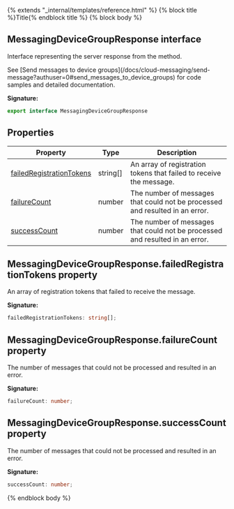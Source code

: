 {% extends "_internal/templates/reference.html" %}
{% block title %}Title{% endblock title %}
{% block body %}

## MessagingDeviceGroupResponse interface

Interface representing the server response from the  method.

See \[Send messages to device groups\](/docs/cloud-messaging/send-message?authuser=0\#send\_messages\_to\_device\_groups) for code samples and detailed documentation.

<b>Signature:</b>

```typescript
export interface MessagingDeviceGroupResponse 
```

## Properties

|  Property | Type | Description |
|  --- | --- | --- |
|  [failedRegistrationTokens](./firebase-admin_messaging.messagingdevicegroupresponse.md#messagingdevicegroupresponsefailedregistrationtokens_property) | string\[\] | An array of registration tokens that failed to receive the message. |
|  [failureCount](./firebase-admin_messaging.messagingdevicegroupresponse.md#messagingdevicegroupresponsefailurecount_property) | number | The number of messages that could not be processed and resulted in an error. |
|  [successCount](./firebase-admin_messaging.messagingdevicegroupresponse.md#messagingdevicegroupresponsesuccesscount_property) | number | The number of messages that could not be processed and resulted in an error. |

## MessagingDeviceGroupResponse.failedRegistrationTokens property

An array of registration tokens that failed to receive the message.

<b>Signature:</b>

```typescript
failedRegistrationTokens: string[];
```

## MessagingDeviceGroupResponse.failureCount property

The number of messages that could not be processed and resulted in an error.

<b>Signature:</b>

```typescript
failureCount: number;
```

## MessagingDeviceGroupResponse.successCount property

The number of messages that could not be processed and resulted in an error.

<b>Signature:</b>

```typescript
successCount: number;
```
{% endblock body %}
